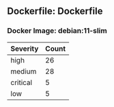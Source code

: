 ## Dockerfile: Dockerfile

### Docker Image: debian:11-slim
| Severity | Count |
|----------|-------|
| high | 26 |
| medium | 28 |
| critical | 5 |
| low | 5 |